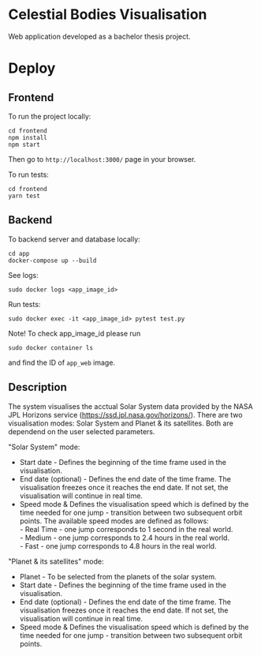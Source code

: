 # Celestial Bodies Visualisation

Web application developed as a bachelor thesis project.

# Deploy

## Frontend

To run the project locally:

```
cd frontend
npm install
npm start
```

Then go to ```http://localhost:3000/``` page in your browser.

To run tests:
```
cd frontend
yarn test
```

## Backend 
To backend server and database locally:
```
cd app
docker-compose up --build
```

See logs:  
```
sudo docker logs <app_image_id>
```
Run tests: 
```
sudo docker exec -it <app_image_id> pytest test.py
```

Note! To check app_image_id please run 
```
sudo docker container ls
```
and find the ID of ```app_web``` image.


## Description
The system visualises the acctual Solar System data provided by the NASA JPL Horizons service (https://ssd.jpl.nasa.gov/horizons/).
There are two visualisation modes: Solar System and Planet & its satellites. Both are dependend on the user selected parameters.

"Solar System" mode:
* Start date  - Defines the beginning of the time frame used in the visualisation.  
* End date (optional) - Defines the end date of the time frame. The visualisation freezes once it reaches the end date. If not set, the visualisation will continue in real time.  
* Speed mode & Defines the visualisation speed which is defined by the time needed for one jump - transition between two subsequent orbit points.
    The available speed modes are defined as follows:  
        - Real Time - one jump corresponds to 1 second in the real world.  
        - Medium - one jump corresponds to 2.4 hours in the real world.   
        - Fast - one jump corresponds to 4.8 hours in the real world.  
        
"Planet & its satellites" mode:  
* Planet - To be selected from the planets of the solar system.   
* Start date  - Defines the beginning of the time frame used in the visualisation.  
* End date (optional) - Defines the end date of the time frame. The visualisation freezes once it reaches the end date. If not set, the visualisation will continue in real time.  
* Speed mode & Defines the visualisation speed which is defined by the time needed for one jump - transition between two subsequent orbit points. 
